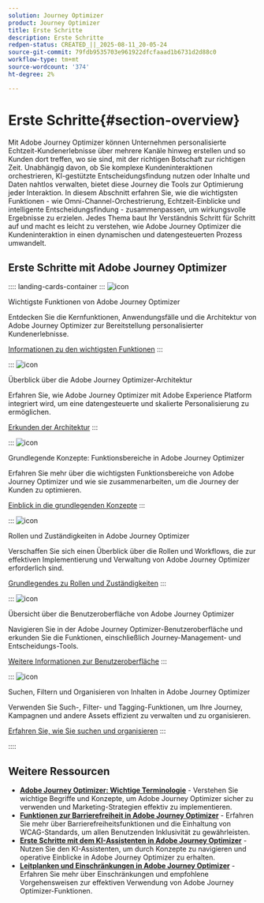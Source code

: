 ```yaml
---
solution: Journey Optimizer
product: Journey Optimizer
title: Erste Schritte
description: Erste Schritte
redpen-status: CREATED_||_2025-08-11_20-05-24
source-git-commit: 79fdb9535703e961922dfcfaaad1b6731d2d88c0
workflow-type: tm+mt
source-wordcount: '374'
ht-degree: 2%

---
```



# Erste Schritte{#section-overview}

Mit Adobe Journey Optimizer können Unternehmen personalisierte Echtzeit-Kundenerlebnisse über mehrere Kanäle hinweg erstellen und so Kunden dort treffen, wo sie sind, mit der richtigen Botschaft zur richtigen Zeit. Unabhängig davon, ob Sie komplexe Kundeninteraktionen orchestrieren, KI-gestützte Entscheidungsfindung nutzen oder Inhalte und Daten nahtlos verwalten, bietet diese Journey die Tools zur Optimierung jeder Interaktion. In diesem Abschnitt erfahren Sie, wie die wichtigsten Funktionen - wie Omni-Channel-Orchestrierung, Echtzeit-Einblicke und intelligente Entscheidungsfindung - zusammenpassen, um wirkungsvolle Ergebnisse zu erzielen. Jedes Thema baut Ihr Verständnis Schritt für Schritt auf und macht es leicht zu verstehen, wie Adobe Journey Optimizer die Kundeninteraktion in einen dynamischen und datengesteuerten Prozess umwandelt.

## Erste Schritte mit Adobe Journey Optimizer

:::: landing-cards-container
:::
![icon](https://cdn.experienceleague.adobe.com/icons/book.svg?lang=de)

Wichtigste Funktionen von Adobe Journey Optimizer

Entdecken Sie die Kernfunktionen, Anwendungsfälle und die Architektur von Adobe Journey Optimizer zur Bereitstellung personalisierter Kundenerlebnisse.

[Informationen zu den wichtigsten Funktionen](../using/start/get-started.md)
:::

:::
![icon](https://cdn.experienceleague.adobe.com/icons/code-branch.svg?lang=de)

Überblick über die Adobe Journey Optimizer-Architektur

Erfahren Sie, wie Adobe Journey Optimizer mit Adobe Experience Platform integriert wird, um eine datengesteuerte und skalierte Personalisierung zu ermöglichen.

[Erkunden der Architektur](../using/start/architecture-concepts-redpen.md)
:::

:::
![icon](https://cdn.experienceleague.adobe.com/icons/puzzle-piece.svg?lang=de)

Grundlegende Konzepte: Funktionsbereiche in Adobe Journey Optimizer

Erfahren Sie mehr über die wichtigsten Funktionsbereiche von Adobe Journey Optimizer und wie sie zusammenarbeiten, um die Journey der Kunden zu optimieren.

[Einblick in die grundlegenden Konzepte](../using/start/functional-areas-redpen.md)
:::

:::
![icon](https://cdn.experienceleague.adobe.com/icons/list-check.svg?lang=de)

Rollen und Zuständigkeiten in Adobe Journey Optimizer

Verschaffen Sie sich einen Überblick über die Rollen und Workflows, die zur effektiven Implementierung und Verwaltung von Adobe Journey Optimizer erforderlich sind.

[Grundlegendes zu Rollen und Zuständigkeiten](../using/start/quick-start.md)
:::

:::
![icon](https://cdn.experienceleague.adobe.com/icons/gear.svg?lang=de)

Übersicht über die Benutzeroberfläche von Adobe Journey Optimizer

Navigieren Sie in der Adobe Journey Optimizer-Benutzeroberfläche und erkunden Sie die Funktionen, einschließlich Journey-Management- und Entscheidungs-Tools.

[Weitere Informationen zur Benutzeroberfläche](../using/start/user-interface.md)
:::

:::
![icon](https://cdn.experienceleague.adobe.com/icons/circle-play.svg?lang=de)

Suchen, Filtern und Organisieren von Inhalten in Adobe Journey Optimizer

Verwenden Sie Such-, Filter- und Tagging-Funktionen, um Ihre Journey, Kampagnen und andere Assets effizient zu verwalten und zu organisieren.

[Erfahren Sie, wie Sie suchen und organisieren](../using/start/search-filter-categorize.md)
:::

::::


## Weitere Ressourcen

- **[Adobe Journey Optimizer: Wichtige Terminologie](../using/start/terminology-md-redpen.md)** - Verstehen Sie wichtige Begriffe und Konzepte, um Adobe Journey Optimizer sicher zu verwenden und Marketing-Strategien effektiv zu implementieren.
- **[Funktionen zur Barrierefreiheit in Adobe Journey Optimizer](../using/start/accessibility.md)** - Erfahren Sie mehr über Barrierefreiheitsfunktionen und die Einhaltung von WCAG-Standards, um allen Benutzenden Inklusivität zu gewährleisten.
- **[Erste Schritte mit dem KI-Assistenten in Adobe Journey Optimizer](../using/start/ai-assistant.md)** - Nutzen Sie den KI-Assistenten, um durch Konzepte zu navigieren und operative Einblicke in Adobe Journey Optimizer zu erhalten.
- **[Leitplanken und Einschränkungen in Adobe Journey Optimizer](../using/start/guardrails.md)** - Erfahren Sie mehr über Einschränkungen und empfohlene Vorgehensweisen zur effektiven Verwendung von Adobe Journey Optimizer-Funktionen.

